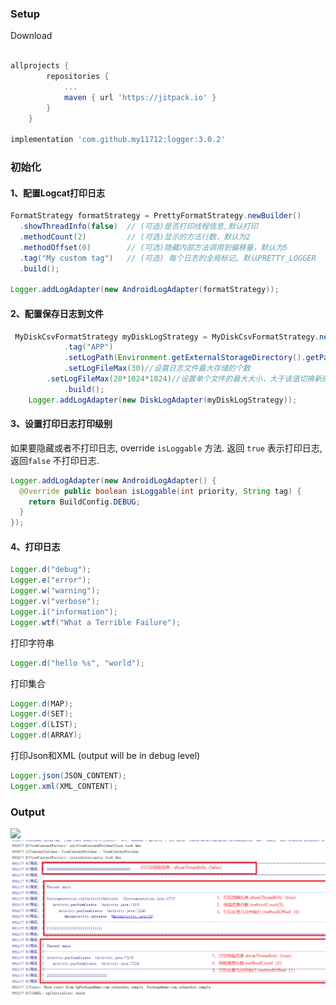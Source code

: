 ### Setup
Download
```groovy

allprojects {
		repositories {
			...
			maven { url 'https://jitpack.io' }
		}
	}
 
implementation 'com.github.my11712:logger:3.0.2'
``` 
### 初始化
#### 1、配置Logcat打印日志
```java
FormatStrategy formatStrategy = PrettyFormatStrategy.newBuilder()
  .showThreadInfo(false)  // (可选)是否打印线程信息,默认打印
  .methodCount(2)         // (可选)显示的方法行数，默认为2
  .methodOffset(0)        // (可选)隐藏内部方法调用到偏移量，默认为5
  .tag("My custom tag")   // (可选) 每个日志的全局标记。默认PRETTY_LOGGER
  .build();

Logger.addLogAdapter(new AndroidLogAdapter(formatStrategy));
```

 

#### 2、配置保存日志到文件
```java
 MyDiskCsvFormatStrategy myDiskLogStrategy = MyDiskCsvFormatStrategy.newBuilder()
            .tag("APP")
            .setLogPath(Environment.getExternalStorageDirectory().getPath()+File.separator+"11")//设置日志存储的文件夹
            .setLogFileMax(30)//设置日志文件最大存储的个数
	    .setLogFileMax(20*1024*1024)//设置单个文件的最大大小，大于该值切换新的日志文件，默认20兆
            .build();
    Logger.addLogAdapter(new DiskLogAdapter(myDiskLogStrategy));
```
  
 ####   3、设置打印日志打印级别
 
如果要隐藏或者不打印日志, override `isLoggable` 方法. 
返回 `true` 表示打印日志, 返回`false` 不打印日志.
```java
Logger.addLogAdapter(new AndroidLogAdapter() {
  @Override public boolean isLoggable(int priority, String tag) {
    return BuildConfig.DEBUG;
  }
});
```

#### 4、打印日志
 
 
```java
Logger.d("debug");
Logger.e("error");
Logger.w("warning");
Logger.v("verbose");
Logger.i("information");
Logger.wtf("What a Terrible Failure");
```

打印字符串
```java
Logger.d("hello %s", "world");
```

打印集合
```java
Logger.d(MAP);
Logger.d(SET);
Logger.d(LIST);
Logger.d(ARRAY);
```

打印Json和XML (output will be in debug level)
```java
Logger.json(JSON_CONTENT);
Logger.xml(XML_CONTENT);
```

### Output
<img src='https://github.com/my11712/logger/blob/master/art/logger_output.png'/>

<img src='https://github.com/my11712/logger/blob/master/art/20190808162745.png'/>
